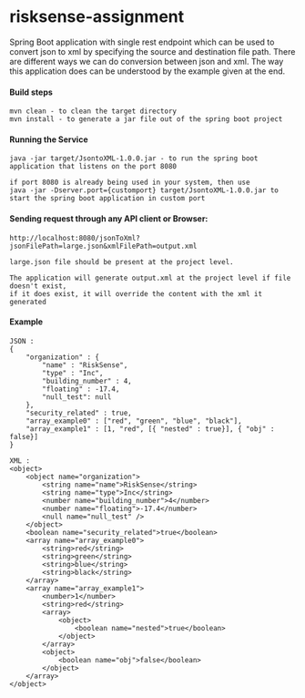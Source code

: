 # risksense-assignment

Spring Boot application with single rest endpoint which can be used to convert json to xml by 
specifying the source and destination file path. There are different ways we can do conversion between json and xml.
The way this application does can be understood by the example given at the end.

#### Build steps
````
mvn clean - to clean the target directory
mvn install - to generate a jar file out of the spring boot project
````

#### Running the Service
````
java -jar target/JsontoXML-1.0.0.jar - to run the spring boot application that listens on the port 8080
  
if port 8080 is already being used in your system, then use
java -jar -Dserver.port={customport} target/JsontoXML-1.0.0.jar to start the spring boot application in custom port
````
#### Sending request through any API client or Browser:
````
http://localhost:8080/jsonToXml?jsonFilePath=large.json&xmlFilePath=output.xml

large.json file should be present at the project level.

The application will generate output.xml at the project level if file doesn't exist, 
if it does exist, it will override the content with the xml it generated

````

#### Example
````
JSON :
{
    "organization" : {
        "name" : "RiskSense",
        "type" : "Inc",
        "building_number" : 4,
        "floating" : -17.4,
        "null_test": null
    },
    "security_related" : true,
    "array_example0" : ["red", "green", "blue", "black"],
    "array_example1" : [1, "red", [{ "nested" : true}], { "obj" : false}]
}

XML :
<object>
	<object name="organization">
		<string name="name">RiskSense</string>
		<string name="type">Inc</string>
		<number name="building_number">4</number>
		<number name="floating">-17.4</number>
		<null name="null_test" />
	</object>
	<boolean name="security_related">true</boolean>
	<array name="array_example0">
		<string>red</string>
		<string>green</string>
		<string>blue</string>
		<string>black</string>
	</array>
	<array name="array_example1">
		<number>1</number>
		<string>red</string>
		<array>
			<object>
				<boolean name="nested">true</boolean>
			</object>
		</array>
		<object>
			<boolean name="obj">false</boolean>
		</object>
	</array>
</object>
````
